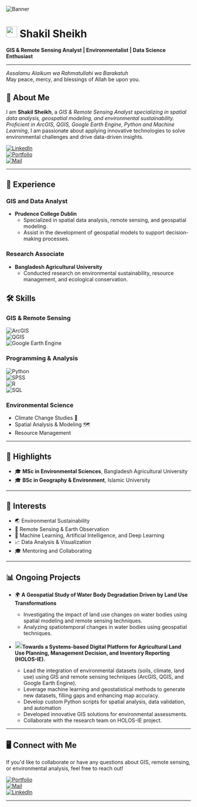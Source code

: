 ![Banner](https://blogger.googleusercontent.com/img/b/R29vZ2xl/AVvXsEgTmrjcZ8nsyI9YS-QfMZ90vkjW0E1kp4gdGODikSQi562d3EXg9QTU9Pdl-CLLd04gtxKAXX3ClOap04tA58fbkQwNjgkZ36k8HUWWZwQXeh1QYw-CxabxBzR4ntB_0_y1AiroItPVVbEJelR3_63BmbTgvHVb0didrLh_Q_0HieD-EX20DHKF6WmLEF6c/s16000/Shakil%20Sheikh%20GIS%20RS%20ML%20AI%20Data%20Analyst-GitHub.png)



#  <img src="https://blogger.googleusercontent.com/img/b/R29vZ2xl/AVvXsEg0mVAD0xnceLWH8WY2xlO-VMPTZDf0QOOyVvUguFa03MICJi-WwKu7qNYE_9uocK7TPiFDV2wN-hDac2fSDp6li9wYYR_mWMHZlIxPJvl3iUc5IqCV2khygzONIGSLL8__fHqme2N1-ukcanDhEbTQSbHxtOlpMXmbnchDzdYlvywiRrj4VG05-MaJXqYB/s500/Shakil.png" width="30" height="30"> Shakil Sheikh
**GIS & Remote Sensing Analyst | Environmentalist | Data Science Enthusiast**

---
*Assalamu Alaikum wa Rahmatullahi wa Barakatuh*  
May peace, mercy, and blessings of Allah be upon you.
## 📝 About Me  
I am **Shakil Sheikh**, a *GIS & Remote Sensing Analyst specializing in spatial data analysis, geospatial modeling, and environmental sustainability. Proficient in ArcGIS, QGIS, Google Earth Engine, Python and Machine Learning*, I am passionate about applying innovative technologies to solve environmental challenges and drive data-driven insights.



[![LinkedIn](https://img.shields.io/badge/LinkedIn-Connect-blue?style=flat&logo=linkedin)](https://www.linkedin.com/in/shakilesg/)  
[![Portfolio](https://img.shields.io/badge/Portfolio-View-brightgreen?style=flat&logo=google-earth)](https://sites.google.com/view/shakil-Sheikh-gis/)  
[![Mail](https://img.shields.io/badge/Email-gisanalyst.shakil@gmail.com-red?style=flat&logo=gmail)](mailto:gisanalyst.shakil@gmail.com)

---
## 💼 Experience  
### **GIS and Data Analyst**  
- **Prudence College Dublin**  
  - Specialized in spatial data analysis, remote sensing, and geospatial modeling.
  - Assist in the development of geospatial models to support decision-making processes.

### **Research Associate**  
- **Bangladesh Agricultural University**  
  - Conducted research on environmental sustainability, resource management, and ecological conservation.  

## 🛠️ Skills  
### GIS & Remote Sensing  
![ArcGIS](https://img.shields.io/badge/ArcGIS-Proficient-blue?style=flat&logo=esri&logoColor=white)  
![QGIS](https://img.shields.io/badge/QGIS-Proficient-brightgreen?style=flat&logo=qgis)  
![Google Earth Engine](https://img.shields.io/badge/Google%20Earth%20Engine-Proficient-royalblue?style=flat&logo=google-earth)  

### Programming & Analysis  
![Python](https://img.shields.io/badge/Python-Proficient-yellow?style=flat&logo=python)  
![SPSS](https://img.shields.io/badge/SPSS-Experienced-orange?style=flat&logo=ibm)  
![R](https://img.shields.io/badge/R-Intermediate-royalblue?style=flat&logo=r)  
![SQL](https://img.shields.io/badge/SQL-Intermediate-blue?style=flat&logo=postgresql)

### Environmental Science  
- Climate Change Studies 🌱  
- Spatial Analysis & Modeling 🗺️  
- Resource Management  

---

## 🌟 Highlights  
- 🎓 **MSc in Environmental Sciences**, Bangladesh Agricultural University  
- 🎓 **BSc in Geography & Environment**, Islamic University  

---

## 🌱 Interests  
- 🌏 Environmental Sustainability  
- 🌌 Remote Sensing & Earth Observation  
- 🤖 Machine Learning, Artificial Intelligence, and Deep Learning  
- 📈 Data Analysis & Visualization  
- 🎓 Mentoring and Collaborating  
---

## 📊 Ongoing Projects  

- 🌍 **A Geospatial Study of Water Body Degradation Driven by Land Use Transformations**  
     - Investigating the impact of land use changes on water bodies using spatial modeling and remote sensing techniques.
     - Analyzing spatiotemporal changes in water bodies using geospatial techniques.
   
- <img src="https://media.licdn.com/dms/image/v2/C4E0BAQEH8O8V5r1NXw/company-logo_200_200/company-logo_200_200/0/1674152042242?e=2147483647&v=beta&t=ZyQ83dhBSq_plX1dS7mRh_ljrGShs_cpRhECPI5FaUY" width="20" height="20">**Towards a Systems-based Digital Platform for Agricultural Land Use Planning, Management Decision, and Inventory Reporting (HOLOS-IE).**
  - Lead the integration of environmental datasets (soils, climate, land use) using GIS and remote sensing techniques (ArcGIS, QGIS, and Google Earth Engine).
  - Leverage machine learning and geostatistical methods to generate new datasets, filling gaps and enhancing map accuracy.
  - Develop custom Python scripts for spatial analysis, data validation, and automation
  - Developed innovative GIS solutions for environmental assessments.
  - Collaborate with the research team on HOLOS-IE project.
---

## 🖥️ Connect with Me  
If you'd like to collaborate or have any questions about GIS, remote sensing, or environmental analysis, feel free to reach out!  

[![Portfolio](https://img.shields.io/badge/Portfolio-Explore-green?style=for-the-badge&logo=google-earth)](https://sites.google.com/view/shakil-Sheikh-gis/)  
[![Mail](https://img.shields.io/badge/Email-Me-red?style=for-the-badge&logo=gmail)](mailto:gisanalyst.shakil@gmail.com)  
[![LinkedIn](https://img.shields.io/badge/LinkedIn-Profile-blue?style=for-the-badge&logo=linkedin)](https://www.linkedin.com/in/shakilesg/)

---

<!--## 📂 Featured Repositories  
[![Spatial Analysis Toolkit](https://img.shields.io/badge/GIS--Toolbox-View--on--GitHub-orange?style=for-the-badge&logo=github)](https://github.com/ShakilESG/Spatial-Analysis-Toolkit)  
[![Climate Data Explorer](https://img.shields.io/badge/Climate--Explorer-Explore--Repository-blue?style=for-the-badge&logo=github)](https://github.com/ShakilESG/Climate-Data-Explorer)
""" --!>
